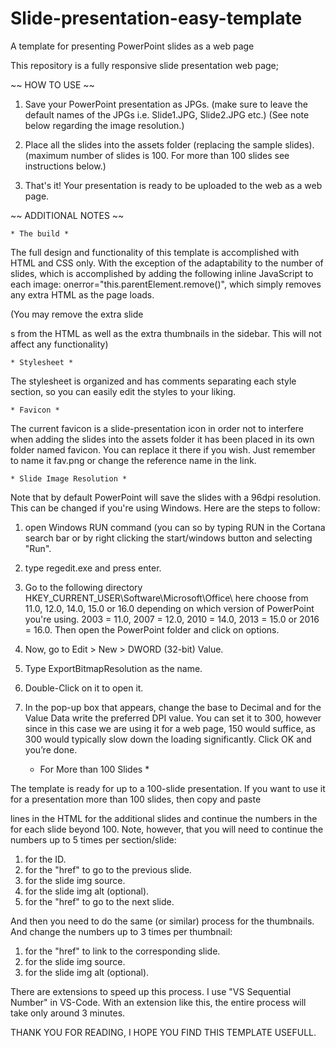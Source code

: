 # Slide-presentation-easy-template
A template for presenting PowerPoint slides as a web page

This repository is a fully responsive slide presentation web page;

~~ HOW TO USE ~~

1. Save your PowerPoint presentation as JPGs. (make sure to leave the default names of the JPGs i.e. Slide1.JPG, Slide2.JPG etc.)
    (See note below regarding the image resolution.)

2. Place all the slides into the assets folder (replacing the sample slides).
    (maximum number of slides is 100. For more than 100 slides see instructions below.)

3. That's it! Your presentation is ready to be uploaded to the web as a web page.

~~ ADDITIONAL NOTES ~~


    * The build *

The full design and functionality of this template is accomplished with HTML and CSS only. With the exception of the adaptability to the number of slides, which is accomplished by adding the following inline JavaScript to each image: onerror="this.parentElement.remove()", which simply removes any extra HTML as the page loads.

(You may remove the extra slide <section>s from the HTML as well as the extra <a> thumbnails in the sidebar. This will not affect any functionality)


    * Stylesheet *

The stylesheet is organized and has comments separating each style section, so you can easily edit the styles to your liking.


    * Favicon *

The current favicon is a slide-presentation icon in order not to interfere when adding the slides into the assets folder it has been placed in its own folder named favicon. You can replace it there if you wish. Just remember to name it fav.png or change the reference name in the link.


    * Slide Image Resolution *

Note that by default PowerPoint will save the slides with a 96dpi resolution. This can be changed if you're using Windows. Here are the steps to follow:
1. open Windows RUN command (you can so by typing RUN in the Cortana search bar or by right clicking the start/windows button and selecting "Run".
2. type regedit.exe and press enter.
3. Go to the following directory HKEY_CURRENT_USER\Software\Microsoft\Office\ here choose from 11.0, 12.0, 14.0, 15.0 or 16.0 depending on which version of PowerPoint you're using. 2003 = 11.0, 2007 = 12.0, 2010 = 14.0, 2013 = 15.0 or 2016 = 16.0.
Then open the PowerPoint folder and click on options.
4. Now, go to Edit > New > DWORD (32-bit) Value.
5. Type ExportBitmapResolution as the name.
6. Double-Click on it to open it.
7. In the pop-up box that appears, change the base to Decimal and for the Value Data write the preferred DPI value. You can set it to 300, however since in this case we are using it for a web page, 150 would suffice, as 300 would typically slow down the loading significantly. Click OK and you’re done.


    * For More than 100 Slides *

The template is ready for up to a 100-slide presentation. If you want to use it for a presentation more than 100 slides, then copy and paste <section> lines in the HTML for the additional slides and continue the numbers in the for each slide beyond 100. Note, however, that you will need to continue the numbers up to 5 times per section/slide:
1. for the ID.
2. for the <a> "href" to go to the previous slide.
3. for the slide img source.
4. for the slide img alt (optional).
5. for the <a> "href" to go to the next slide.

And then you need to do the same (or similar) process for the thumbnails. And change the numbers up to 3 times per thumbnail:
1. for the <a> "href" to link to the corresponding slide.
2. for the slide img source.
3. for the slide img alt (optional).

There are extensions to speed up this process. I use "VS Sequential Number" in VS-Code. With an extension like this, the entire process will take only around 3 minutes.

THANK YOU FOR READING, I HOPE YOU FIND THIS TEMPLATE USEFULL.